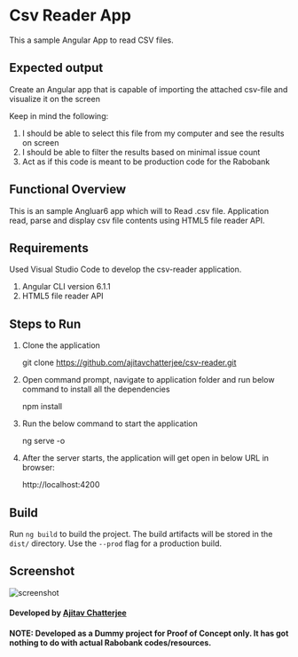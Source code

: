 # Csv Reader App
This a sample Angular App to read CSV files.

## Expected output
Create an Angular app that is capable of importing the attached csv-file and visualize it on the screen

Keep in mind the following:
1. I should be able to select this file from my computer and see the results on screen
2. I should be able to filter the results based on minimal issue count
3. Act as if this code is meant to be production code for the Rabobank

## Functional Overview
This is an sample Angluar6 app which will to Read .csv file. Application read, parse and display csv file contents using HTML5 file reader API.

## Requirements
Used Visual Studio Code to develop the csv-reader application.
1. Angular CLI version 6.1.1
2. HTML5 file reader API

## Steps to Run

1. Clone the application

    git clone https://github.com/ajitavchatterjee/csv-reader.git

2. Open command prompt, navigate to application folder and run below command to install all the dependencies

    npm install

3. Run the below command to start the application

    ng serve -o

4. After the server starts, the application will get open in below URL in browser:

    http://localhost:4200

## Build

Run `ng build` to build the project. The build artifacts will be stored in the `dist/` directory. Use the `--prod` flag for a production build.

## Screenshot
![screenshot](https://user-images.githubusercontent.com/45230142/50059381-5aac5680-0186-11e9-8a0f-c078001c91f1.jpeg)

#### Developed by [Ajitav Chatterjee](https://github.com/ajitavchatterjee)

#### NOTE: Developed as a Dummy project for Proof of Concept only. It has got nothing to do with actual Rabobank codes/resources.
